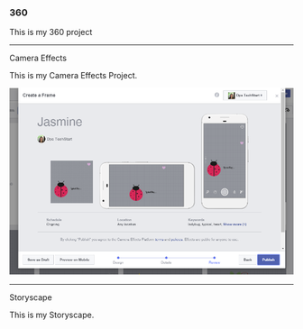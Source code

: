 ### 360

This is my 360 project

<script src="//360.vizor.io/scripts/embed.js" data-vizorurl="https://360.vizor.io/embed/v/orxlr" ></script>

***

Camera Effects

This is my Camera Effects Project.

![Jasmine](https://github.com/TolentinoJasmine/TolentinoJasmine.github.io/blob/master/Jasmine.PNG?raw=true "Optional Title")

***

Storyscape

This is my Storyscape.

<script src="//360.vizor.io/scripts/embed.js" data-vizorurl="https://patches.vizor.io/embed/jasminetolentino/nothing-ha-copy-copy-copy-copy-copy-copy-copy-copy" ></script>
